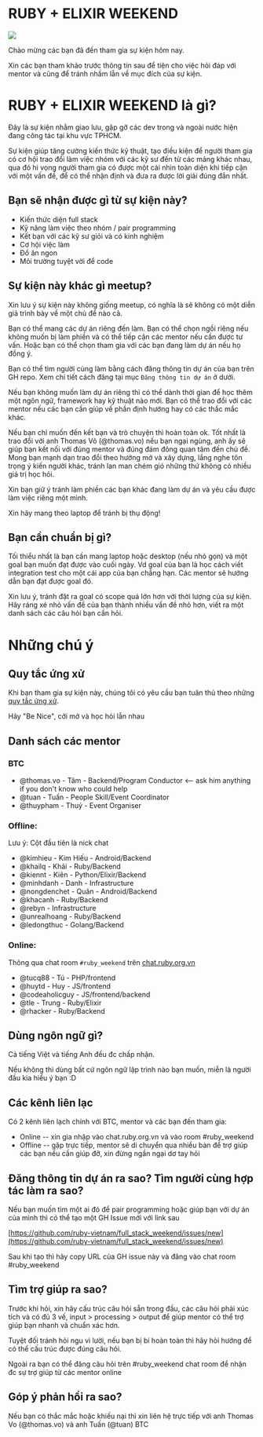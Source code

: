 # RUBY + ELIXIR WEEKEND

![](http://i.giphy.com/HoffxyN8ghVuw.gif)

Chào mừng các bạn đã đến tham gia sự kiện hôm nay.

Xin các bạn tham khảo trước thông tin sau để tiện cho việc
hỏi đáp với mentor và cũng để tránh nhầm lẫn về mục đích
của sự kiện.

# RUBY + ELIXIR WEEKEND là gì?

Đây là sự kiện nhằm giao lưu, gặp gỡ các dev trong và
ngoài nước hiện đang công tác tại khu vực TPHCM.

Sự kiện giúp tăng cường kiến thức kỹ thuật, tạo điều
kiện để người tham gia có cơ hội trao đổi làm việc nhóm
với các kỹ sư đến từ các mảng khác nhau, qua đó hi vọng
người tham gia có được một cái nhìn toàn diện khi tiếp cận với một vấn đề, để có thể nhận định và đưa ra được lời giải đúng đắn nhất.

## Bạn sẽ nhận được gì từ sự kiện này?

* Kiến thức diện full stack
* Kỹ năng làm việc theo nhóm / pair programming
* Kết bạn với các kỹ sư giỏi và có kinh nghiệm
* Cơ hội việc làm
* Đồ ăn ngon
* Môi trường tuyệt vời để code

## Sự kiện này khác gì meetup?

Xin lưu ý sự kiện này không giống meetup, có nghĩa là
sẽ không có một diễn giả trình bày về một chủ để nào cả.

Bạn có thể mang các dự án riêng đến làm. Bạn có thể chọn
ngồi riêng nếu không muốn bị làm phiền và có thể tiếp cận
các mentor nếu cần được tư vấn. Hoặc bạn có thể chọn tham
gia với các bạn đang làm dự án nếu họ đồng ý.

Bạn có thể tìm người cùng làm bằng cách đăng thông tin
dự án của bạn trên GH repo. Xem chi tiết cách đăng tại
mục `Đăng thông tin dự án` ở dưới.

Nếu bạn không muốn làm dự án riêng thì có thể dành thời
gian để học thêm một ngôn ngữ, framework hay kỹ thuật nào
mới. Bạn có thể trao đổi với các mentor nếu các bạn cần
giúp về phần định hướng hay có các thắc mắc khác.

Nếu bạn chỉ muốn đến kết bạn và trò chuyện thì hoàn toàn
ok. Tốt nhất là trao đổi với anh Thomas Võ (@thomas.vo) nếu
bạn ngại ngùng, anh ấy sẽ giúp bạn kết nối với đúng mentor và đúng
đám đông quan tâm đến chủ đề. Mong bạn mạnh dạn trao đổi
theo hướng mở và xây dựng, lắng nghe tôn trọng ý kiến
người khác, tránh lan man chém gió những thứ không có
nhiều giá trị học hỏi.

Xin bạn giữ ý tránh làm phiền các bạn khác đang làm
dự án và yêu cầu được làm việc riêng một mình.

Xin hãy mang theo laptop để tránh bị thụ động!

## Bạn cần chuẩn bị gì?

Tối thiểu nhất là bạn cần mang laptop hoặc desktop (nếu nhỏ gọn)
và một goal bạn muốn đạt được vào cuối ngày. Vd goal của bạn
là học cách viết integration test cho một cái app của bạn chẳng
hạn. Các mentor sẽ hướng dẫn bạn đạt được goal đó.

Xin lưu ý, tránh đặt ra goal có scope quá lớn hơn với thời lượng
của sự kiện. Hãy ráng xé nhỏ vấn đề của bạn thành nhiều vấn
đề nhỏ hơn, viết ra một danh sách các câu hỏi bạn cần hỏi.

# Những chú ý

## Quy tắc ứng xử

Khi bạn tham gia sự kiện này, chúng tôi có yêu cầu
bạn tuân thủ theo những [quy tắc ứng xử](http://ruby.org.vn/code-of-conduct.html). 

Hãy "Be Nice", cởi mở và học hỏi lẫn nhau

## Danh sách các mentor

### BTC

* @thomas.vo - Tâm - Backend/Program Conductor <-- ask him anything if you don't know who could help
* @tuan - Tuấn - People Skill/Event Coordinator
* @thuypham - Thuý - Event Organiser

### Offline:

Lưu ý: Cột đầu tiên là nick chat

* @kimhieu - Kim Hiếu - Android/Backend
* @khailq - Khải - Ruby/Backend
* @kiennt - Kiên - Python/Elixir/Backend
* @minhdanh - Danh - Infrastructure
* @nongdenchet - Quân - Android/Backend
* @khacanh - Ruby/Backend
* @rebyn - Infrastructure
* @unrealhoang - Ruby/Backend
* @ledongthuc - Golang/Backend

### Online:

Thông qua chat room `#ruby_weekend` trên [chat.ruby.org.vn](http://chat.ruby.org.vn)

* @tucq88 - Tú - PHP/frontend
* @huytd - Huy - JS/frontend
* @codeaholicguy - JS/frontend/backend
* @tle - Trung - Ruby/Elixir
* @rhacker - Ruby/Backend

## Dùng ngôn ngữ gì?

Cả tiếng Việt và tiếng Anh đều đc chấp nhận.

Nếu không thì dùng bất cứ ngôn ngữ lập trình nào bạn
muốn, miễn là người đầu kia hiểu ý bạn :D

## Các kênh liên lạc

Có 2 kênh liên lạch chính với BTC, mentor và các bạn đến
tham gia:

* Online -- xin gia nhập vào chat.ruby.org.vn và vào room #ruby_weekend
* Offline -- gặp trực tiếp, mentor sẽ di chuyển qua nhiều
bàn để trợ giúp các bạn nếu cần giúp đỡ, xin đừng ngần ngại
dơ tay hỏi

## Đăng thông tin dự án ra sao? Tìm người cùng hợp tác làm ra sao?

Nếu bạn muốn tìm một ai đó để pair programming hoặc giúp bạn
với dự án của mình thì có thể tạo một GH Issue mới với link sau

[https://github.com/ruby-vietnam/full_stack_weekend/issues/new](https://github.com/ruby-vietnam/full_stack_weekend/issues/new)

Sau khi tạo thì hãy copy URL của GH issue này và đăng vào chat
room #ruby_weekend

## Tìm trợ giúp ra sao?

Trước khi hỏi, xin hãy cấu trúc câu hỏi sẵn trong đầu, các câu
hỏi phải xúc tích và có đủ 3 vế, input > processing > output
để giúp mentor có thể trợ giúp bạn nhanh và chuẩn xác hơn.

Tuyệt đối tránh hỏi ngu vì lười, nếu bạn bị bí hoàn toàn thì
hãy hỏi hướng để có thể cấu trúc được đúng câu hỏi.

Ngoài ra bạn có thể đăng câu hỏi trên #ruby_weekend chat room
để nhận đc sự trợ giúp từ các mentor online

## Góp ý phản hồi ra sao?

Nếu bạn có thắc mắc hoặc khiếu nại thì xin liên hệ trực
tiếp với anh Thomas Vo (@thomas.vo) và anh Tuấn (@tuan) BTC
